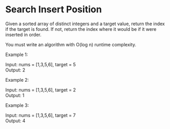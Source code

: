 # Search Insert Position
Given a sorted array of distinct integers and a target value, return the index if the target is found. If not, return the index where it would be if it were inserted in order.

You must write an algorithm with O(log n) runtime complexity.
 
Example 1:

Input: nums = [1,3,5,6], target = 5  
Output: 2  

Example 2:

Input: nums = [1,3,5,6], target = 2  
Output: 1  

Example 3:

Input: nums = [1,3,5,6], target = 7  
Output: 4